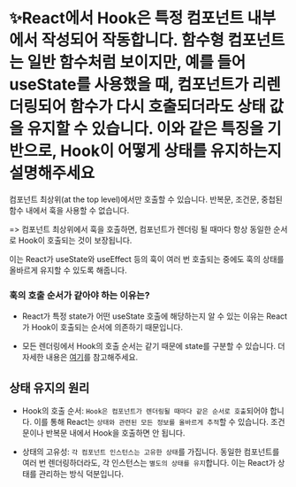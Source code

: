 # ✨React에서 Hook은 특정 컴포넌트 내부에서 작성되어 작동합니다. 함수형 컴포넌트는 일반 함수처럼 보이지만, 예를 들어 useState를 사용했을 때, 컴포넌트가 리렌더링되어 함수가 다시 호출되더라도 상태 값을 유지할 수 있습니다. 이와 같은 특징을 기반으로, Hook이 어떻게 상태를 유지하는지 설명해주세요

컴포넌트 최상위(at the top level)에서만 호출할 수 있습니다. 반복문, 조건문, 중첩된 함수 내에서 훅을 사용할 수 없습니다.

=> 컴포넌트 최상위에서 훅을 호출하면, 컴포넌트가 렌더링 될 때마다 항상 동일한 순서로 Hook이 호출되는 것이 보장됩니다.

이는 React가 useState와 useEffect 등의 훅이 여러 번 호출되는 중에도 훅의 상태를 올바르게 유지할 수 있도록 해줍니다.

### 훅의 호출 순서가 같아야 하는 이유는?

- React가 특정 state가 어떤 useState 호출에 해당하는지 알 수 있는 이유는 React가 Hook이 호출되는 순서에 의존하기 때문입니다.

- 모든 렌더링에서 Hook의 호출 순서는 같기 때문에 state를 구분할 수 있습니다. 더 자세한 내용은 [여기](https://ko.legacy.reactjs.org/docs/hooks-rules.html)를 참고해주세요.

## 상태 유지의 원리

- Hook의 호출 순서: `Hook은 컴포넌트가 렌더링될 때마다 같은 순서로 호출`되어야 합니다. 이를 통해 React는 `상태와 관련된 모든 정보를 올바르게 추적`할 수 있습니다. 조건문이나 반복문 내에서 Hook을 호출하면 안 됩니다.

- 상태의 고유성: `각 컴포넌트 인스턴스는 고유한 상태`를 가집니다. 동일한 컴포넌트를 여러 번 렌더링하더라도, 각 인스턴스는 `별도의 상태를 유지`합니다. 이는 React가 상태를 관리하는 방식 덕분입니다.
